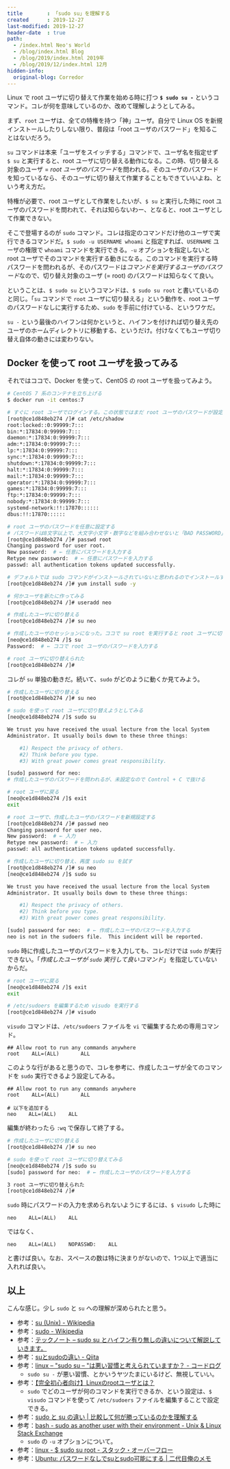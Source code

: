 ```yaml
---
title        : 「sudo su」を理解する
created      : 2019-12-27
last-modified: 2019-12-27
header-date  : true
path:
  - /index.html Neo's World
  - /blog/index.html Blog
  - /blog/2019/index.html 2019年
  - /blog/2019/12/index.html 12月
hidden-info:
  original-blog: Corredor
---
```


Linux で root ユーザに切り替えて作業を始める時に打つ **`$ sudo su -`** というコマンド。コレが何を意味しているのか、改めて理解しようとしてみる。

まず、`root` ユーザは、全ての特権を持つ「神」ユーザ。自分で Linux OS を新規インストールしたりしない限り、普段は「root ユーザのパスワード」を知ることはないだろう。

`su` コマンドは本来「ユーザをスイッチする」コマンドで、ユーザ名を指定せず `$ su` と実行すると、root ユーザに切り替える動作になる。この時、切り替える対象のユーザ = *root ユーザのパスワード*を問われる。そのユーザのパスワードを知っているなら、そのユーザに切り替えて作業することもできていいよね、という考え方だ。

特権が必要で、root ユーザとして作業をしたいが、`$ su` と実行した時に root ユーザのパスワードを問われて、それは知らないわー、となると、root ユーザとして作業できない。

そこで登場するのが `sudo` コマンド。コレは指定のコマンドだけ他のユーザで実行できるコマンドだ。`$ sudo -u USERNAME whoami` と指定すれば、`USERNAME` ユーザの権限で `whoami` コマンドを実行できる。`-u` オプションを指定しないと root ユーザでそのコマンドを実行する動きになる。このコマンドを実行する時パスワードを問われるが、そのパスワードは*コマンドを実行するユーザのパスワード*なので、切り替え対象のユーザ (= root) のパスワードは知らなくて良い。

ということは、`$ sudo su` というコマンドは、`$ sudo su root` と書いているのと同じ。「`su` コマンドで `root` ユーザに切り替える」という動作を、root ユーザのパスワードなしに実行するため、`sudo` を手前に付けている、というワケだ。

`su -` という最後のハイフンは何かというと、ハイフンを付ければ切り替え先のユーザのホームディレクトリに移動する、というだけ。付けなくてもユーザ切り替え自体の動きには変わりない。

## Docker を使って root ユーザを扱ってみる

それではココで、Docker を使って、CentOS の root ユーザを扱ってみよう。

```bash
# CentOS 7 系のコンテナを立ち上げる
$ docker run -it centos:7

# すぐに root ユーザでログインする。この状態ではまだ root ユーザのパスワードが設定されていない
[root@ce1d848eb274 /]# cat /etc/shadow
root:locked::0:99999:7:::
bin:*:17834:0:99999:7:::
daemon:*:17834:0:99999:7:::
adm:*:17834:0:99999:7:::
lp:*:17834:0:99999:7:::
sync:*:17834:0:99999:7:::
shutdown:*:17834:0:99999:7:::
halt:*:17834:0:99999:7:::
mail:*:17834:0:99999:7:::
operator:*:17834:0:99999:7:::
games:*:17834:0:99999:7:::
ftp:*:17834:0:99999:7:::
nobody:*:17834:0:99999:7:::
systemd-network:!!:17870::::::
dbus:!!:17870::::::

# root ユーザのパスワードを任意に設定する
# パスワードは8文字以上で、大文字小文字・数字などを組み合わせないと「BAD PASSWORD」と警告が出る
[root@ce1d848eb274 /]# passwd root
Changing password for user root.
New password:  # ← 任意にパスワードを入力する
Retype new password:  # ← 任意にパスワードを入力する
passwd: all authentication tokens updated successfully.

# デフォルトでは sudo コマンドがインストールされていないと思われるのでインストールする
[root@ce1d848eb274 /]# yum install sudo -y

# 何かユーザを新たに作ってみる
[root@ce1d848eb274 /]# useradd neo

# 作成したユーザに切り替える
[root@ce1d848eb274 /]# su neo

# 作成したユーザのセッションになった。ココで su root を実行すると root ユーザに切り替えられる
[neo@ce1d848eb274 /]$ su
Password:  # ← ココで root ユーザのパスワードを入力する

# root ユーザに切り替えられた
[root@ce1d848eb274 /]#
```

コレが `su` 単独の動きだ。続いて、`sudo` がどのように動くか見てみよう。

```bash
# 作成したユーザに切り替える
[root@ce1d848eb274 /]# su neo

# sudo を使って root ユーザに切り替えようとしてみる
[neo@ce1d848eb274 /]$ sudo su

We trust you have received the usual lecture from the local System
Administrator. It usually boils down to these three things:

    #1) Respect the privacy of others.
    #2) Think before you type.
    #3) With great power comes great responsibility.

[sudo] password for neo:
# 作成したユーザのパスワードを問われるが、未設定なので Control + C で抜ける

# root ユーザに戻る
[neo@ce1d848eb274 /]$ exit
exit

# root ユーザで、作成したユーザのパスワードを新規設定する
[root@ce1d848eb274 /]# passwd neo
Changing password for user neo.
New password:  # ← 入力
Retype new password:  # ← 入力
passwd: all authentication tokens updated successfully.

# 作成したユーザに切り替え、再度 sudo su を試す
[root@ce1d848eb274 /]# su neo
[neo@ce1d848eb274 /]$ sudo su

We trust you have received the usual lecture from the local System
Administrator. It usually boils down to these three things:

    #1) Respect the privacy of others.
    #2) Think before you type.
    #3) With great power comes great responsibility.

[sudo] password for neo:  # ← 作成したユーザのパスワードを入力する
neo is not in the sudoers file.  This incident will be reported.
```

`sudo` 時に作成したユーザのパスワードを入力しても、コレだけでは `sudo` が実行できない。「*作成したユーザが `sudo` 実行して良いコマンド*」を指定していないからだ。

```bash
# root ユーザに戻る
[neo@ce1d848eb274 /]$ exit
exit

# /etc/sudoers を編集するため visudo を実行する
[root@ce1d848eb274 /]# visudo
```

`visudo` コマンドは、`/etc/sudoers` ファイルを `vi` で編集するための専用コマンド。

```
## Allow root to run any commands anywhere
root    ALL=(ALL)       ALL
```

このような行があると思うので、コレを参考に、作成したユーザが全てのコマンドを `sudo` 実行できるよう設定してみる。

```
## Allow root to run any commands anywhere
root    ALL=(ALL)       ALL

# 以下を追加する
neo    ALL=(ALL)    ALL
```

編集が終わったら `:wq` で保存して終了する。

```bash
# 作成したユーザに切り替える
[root@ce1d848eb274 /]# su neo

# sudo を使って root ユーザに切り替えてみる
[neo@ce1d848eb274 /]$ sudo su
[sudo] password for neo:  # ← 作成したユーザのパスワードを入力する

3 root ユーザに切り替えられた
[root@ce1d848eb274 /]#
```

`sudo` 時にパスワードの入力を求められないようにするには、`$ visudo` した時に

```
neo    ALL=(ALL)    ALL
```

ではなく、

```
neo    ALL=(ALL)    NOPASSWD:    ALL
```

と書けば良い。なお、スペースの数は特に決まりがないので、1つ以上で適当に入れれば良い。

## 以上

こんな感じ。少し `sudo` と `su` への理解が深められたと思う。

- 参考：[su (Unix) - Wikipedia](https://ja.wikipedia.org/wiki/Su_(Unix))
- 参考：[sudo - Wikipedia](https://ja.wikipedia.org/wiki/Sudo)
- 参考：[テックノート – sudo su とハイフン有り無しの違いについて解説していきます。](http://javatechnology.net/service/sudo-su-hyphen/)
- 参考：[suとsudoの違い - Qiita](https://qiita.com/aosho235/items/05d4a4f549016e41cde7)
- 参考：[linux – "sudo su – "は悪い習慣と考えられていますか？ - コードログ](https://codeday.me/jp/qa/20181205/5192.html)
  - `sudo su -` が悪い習慣、とかいうヤツたまにいるけど、無視していい。
- 参考：[【完全初心者向け】Linuxのrootユーザとは？](https://eng-entrance.com/linux-root)
  - `sudo` でどのユーザが何のコマンドを実行できるか、という設定は、`$ visudo` コマンドを使って `/etc/sudoers` ファイルを編集することで設定できる。
- 参考：[sudo と su の違い | 比較して何が勝っているのかを理解する](http://tooljp.com/windows/chigai/html/Linux/sudo-su-chigai.html)
- 参考：[bash - sudo as another user with their environment - Unix & Linux Stack Exchange](https://unix.stackexchange.com/questions/176997/sudo-as-another-user-with-their-environment)
  - `sudo` の `-u` オプションについて。
- 参考：[linux - $ sudo su root - スタック・オーバーフロー](https://ja.stackoverflow.com/questions/41072/sudo-su-root)
- 参考：[Ubuntu: パスワードなしでsuとsudo可能にする | 二代目俺のメモ](https://www.kwonline.org/memo2/2018/11/28/ubuntu-su-or-sudo-without-password/)
